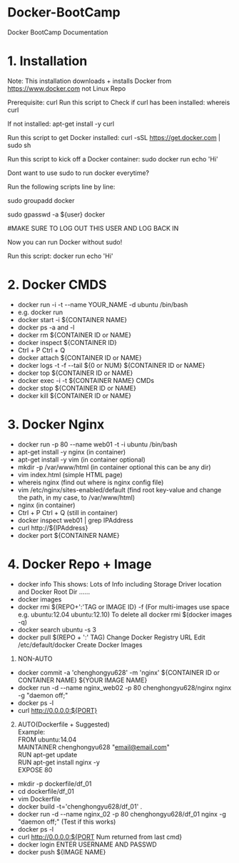 # Docker-BootCamp

Docker BootCamp Documentation

# 1. Installation

 Note: This installation downloads + installs Docker from https://www.docker.com not Linux Repo
 
 Prerequisite: curl
 Run this script to Check if curl has been installed: whereis curl
 
 If not installed: apt-get install -y curl
 
  
 Run this script to get Docker installed: curl -sSL https://get.docker.com | sudo sh
 
 Run this script to kick off a Docker container: sudo docker run echo 'Hi'
 


 Dont want to use sudo to run docker everytime?
 
 Run the following scripts line by line: 
 
 sudo groupadd docker
 
 sudo gpasswd -a ${user} docker
 
 #MAKE SURE TO LOG OUT THIS USER AND LOG BACK IN
 
 Now you can run Docker without sudo!
 
 
 Run this script: docker run echo 'Hi'
 
 # 2. Docker CMDS
 - docker run -i -t --name YOUR_NAME -d ubuntu /bin/bash
  - e.g. docker run
 - docker start -i ${CONTAINER NAME}
 - docker ps -a  and -l
 - docker rm ${CONTAINER ID or NAME}
 - docker inspect ${CONTAINER ID}
 - Ctrl + P Ctrl + Q
 - docker attach ${CONTAINER ID or NAME}
 - docker logs -t -f --tail ${0 or NUM} ${CONTAINER ID or NAME}
 - docker top ${CONTAINER ID or NAME}
 - docker exec -i -t ${CONTAINER NAME}  CMDs
 - docker stop ${CONTAINER ID or NAME}
 - docker kill ${CONTAINER ID or NAME}
 
 # 3. Docker Nginx
 - docker run -p 80 --name web01 -t -i ubuntu /bin/bash
 - apt-get install -y nginx (in container)
 - apt-get install -y vim (in container optional)
 - mkdir -p /var/www/html (in container optional this can be any dir)
 - vim index.html (simple HTML page)
 - whereis nginx (find out where is nginx config file)
 - vim  /etc/nginx/sites-enabled/default (find root key-value and change the path, in my case, to /var/www/html)
 - nginx (in container)
 - Ctrl + P Ctrl + Q (still in container)
 - docker inspect web01 | grep IPAddress
 - curl http://${IPAddress}
 - docker port ${CONTAINER NAME}
 
 # 4. Docker Repo + Image
 - docker info
 This shows: Lots of Info including Storage Driver location and Docker Root Dir ......
 - docker images
 - docker rmi  ${REPO+':'TAG or IMAGE ID} -f (For multi-images use space e.g. ubuntu:12.04 ubuntu:12.10)
   To delete all docker rmi $(docker images -q)
 - docker search ubuntu -s 3
 - docker pull $(REPO + ':' TAG)
 Change Docker Registry URL
 Edit /etc/default/docker
 Create Docker Images
 1. NON-AUTO
 - docker commit -a 'chenghongyu628' -m 'nginx' ${CONTAINER ID or CONTAINER NAME} ${YOUR IMAGE NAME}
 - docker run -d --name nginx_web02 -p 80 chenghongyu628/nginx nginx -g "daemon off;"
 - docker ps -l
 - curl http://0.0.0.0:${PORT}
 
 2. AUTO(Dockerfile + Suggested)  
 Example:  
 FROM ubuntu:14.04  
 MAINTAINER chenghongyu628 "email@email.com"  
 RUN apt-get update  
 RUN apt-get install nginx -y  
 EXPOSE 80  
 
  - mkdir -p dockerfile/df_01
  - cd dockerfile/df_01
  - vim Dockerfile
  - docker build -t='chenghongyu628/df_01' .
  - docker run -d --name nginx_02 -p 80 chenghongyu628/df_01 nginx -g "daemon off;" (Test if this works)
  - docker ps -l
  - curl http://0.0.0.0:${PORT Num returned from last cmd}
  - docker login
  ENTER USERNAME AND PASSWD
  - docker push ${IMAGE NAME}
  
  
 
 
 
  
  
